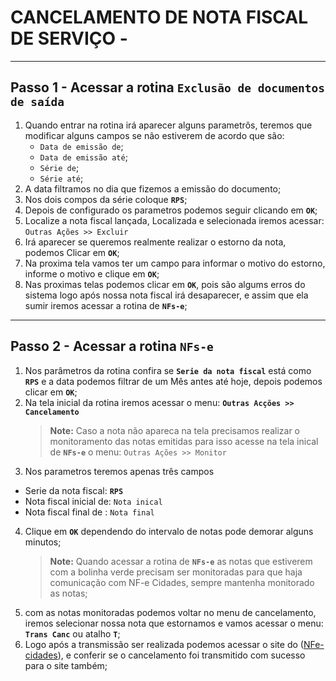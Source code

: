 # CANCELAMENTO DE NOTA FISCAL DE SERVIÇO -

---

## Passo 1 - Acessar a rotina `Exclusão de documentos de saída`

1. Quando entrar na rotina irá aparecer alguns parametrôs, teremos que modificar alguns campos se não estiverem de acordo que são:
   - `Data de emissão de`;
   - `Data de emissão até`;
   - `Série de`;
   - `Série até`;
2. A data filtramos no dia que fizemos a emissão do documento;
3. Nos dois compos da série coloque **`RPS`**;
4. Depois de configurado os parametros podemos seguir clicando em **`OK`**;
5. Localize a nota fiscal lançada, Localizada e selecionada iremos acessar:
   `Outras Ações >> Excluir`
6. Irá aparecer se queremos realmente realizar o estorno da nota, podemos Clicar em **`OK`**;
7. Na proxima tela vamos ter um campo para informar o motivo do estorno, informe o motivo e clique em **`OK`**;
8. Nas proximas telas podemos clicar em **`OK`**, pois são algums erros do sistema logo após nossa nota fiscal irá desaparecer, e assim que ela sumir iremos acessar a rotina de **`NFs-e`**;

---

## Passo 2 - Acessar a rotina `NFs-e`

1. Nos parâmetros da rotina confira se **`Serie da nota fiscal`** está como **`RPS`** e a data podemos filtrar de um Mês antes até hoje, depois podemos clicar em **`OK`**;
2. Na tela inicial da rotina iremos acessar o menu:
    **`Outras Acções >> Cancelamento`**
    > **Note:** Caso a nota não apareca na tela precisamos realizar o monitoramento das notas emitidas para isso acesse na tela inical de **`NFs-e`** o menu:
    `Outras Ações >> Monitor`
3. Nos parametros teremos apenas três campos
 - Serie da nota fiscal: **`RPS`**
 - Nota fiscal inicial de: `Nota inical`
 - Nota fiscal final de : `Nota final`
4. Clique em **`OK`** dependendo do intervalo de notas pode demorar alguns minutos;
   > **Note:** Quando acessar a rotina de **`NFs-e`** as notas que estiverem com a bolinha verde precisam ser monitoradas para que haja comunicação com NF-e Cidades, sempre mantenha monitorado as notas;
5. com as notas monitoradas podemos voltar no menu de cancelamento, iremos selecionar nossa nota que estornamos e vamos acessar o menu:
    **`Trans Canc`** ou atalho **`T`**;
6. Logo após a transmissão ser realizada podemos acessar o site do ([NFe-cidades](https://www.nfe-cidades.com.br/home/inicial-menu)), e conferir se o cancelamento foi transmitido com sucesso para o site também;